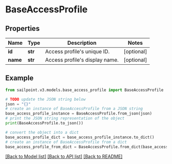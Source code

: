 # BaseAccessProfile


## Properties

Name | Type | Description | Notes
------------ | ------------- | ------------- | -------------
**id** | **str** | Access profile&#39;s unique ID. | [optional] 
**name** | **str** | Access profile&#39;s display name. | [optional] 

## Example

```python
from sailpoint.v3.models.base_access_profile import BaseAccessProfile

# TODO update the JSON string below
json = "{}"
# create an instance of BaseAccessProfile from a JSON string
base_access_profile_instance = BaseAccessProfile.from_json(json)
# print the JSON string representation of the object
print(BaseAccessProfile.to_json())

# convert the object into a dict
base_access_profile_dict = base_access_profile_instance.to_dict()
# create an instance of BaseAccessProfile from a dict
base_access_profile_from_dict = BaseAccessProfile.from_dict(base_access_profile_dict)
```
[[Back to Model list]](../README.md#documentation-for-models) [[Back to API list]](../README.md#documentation-for-api-endpoints) [[Back to README]](../README.md)


